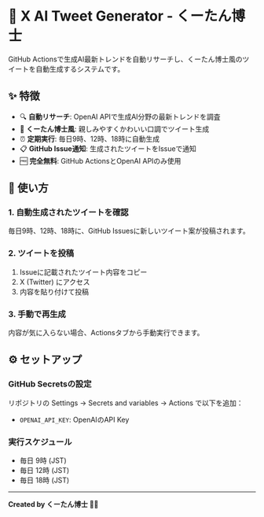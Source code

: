# 🤖 X AI Tweet Generator - くーたん博士

GitHub Actionsで生成AI最新トレンドを自動リサーチし、くーたん博士風のツイートを自動生成するシステムです。

## ✨ 特徴

- 🔍 **自動リサーチ**: OpenAI APIで生成AI分野の最新トレンドを調査
- 💬 **くーたん博士風**: 親しみやすくかわいい口調でツイート生成
- ⏰ **定期実行**: 毎日9時、12時、18時に自動生成
- 📋 **GitHub Issue通知**: 生成されたツイートをIssueで通知
- 🆓 **完全無料**: GitHub ActionsとOpenAI APIのみ使用

## 🚀 使い方

### 1. 自動生成されたツイートを確認

毎日9時、12時、18時に、GitHub Issuesに新しいツイート案が投稿されます。

### 2. ツイートを投稿

1. Issueに記載されたツイート内容をコピー
2. X (Twitter) にアクセス
3. 内容を貼り付けて投稿

### 3. 手動で再生成

内容が気に入らない場合、Actionsタブから手動実行できます。

## ⚙️ セットアップ

### GitHub Secretsの設定

リポジトリの Settings → Secrets and variables → Actions で以下を追加：

- `OPENAI_API_KEY`: OpenAIのAPI Key

### 実行スケジュール

- 毎日 9時 (JST)
- 毎日 12時 (JST)
- 毎日 18時 (JST)

---

**Created by くーたん博士 🤖✨**
